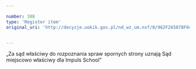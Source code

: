 ```yaml
---

number: 388
type: 'Register item'
original_uri: 'http://decyzje.uokik.gov.pl/nd_wz_um.nsf/0/962F265078F04659C12572DD00329530?OpenDocument'


---
```


„Za sąd właściwy do rozpoznania spraw spornych strony uznają Sąd miejscowo właściwy dla Impuls School”
